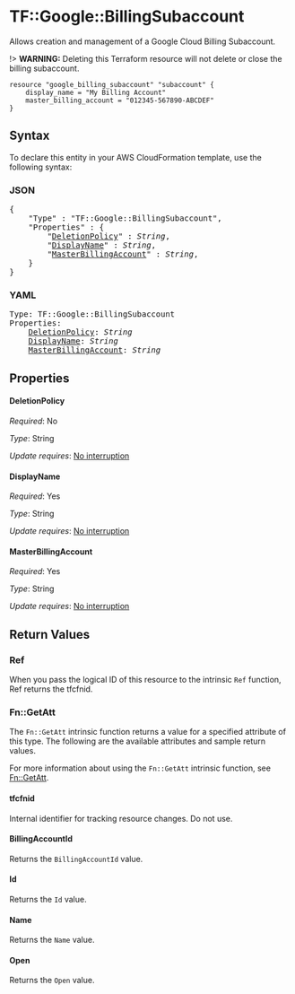 # TF::Google::BillingSubaccount

Allows creation and management of a Google Cloud Billing Subaccount.

!> **WARNING:** Deleting this Terraform resource will not delete or close the billing subaccount.

```hcl
resource "google_billing_subaccount" "subaccount" {
    display_name = "My Billing Account"
    master_billing_account = "012345-567890-ABCDEF"
}
```

## Syntax

To declare this entity in your AWS CloudFormation template, use the following syntax:

### JSON

<pre>
{
    "Type" : "TF::Google::BillingSubaccount",
    "Properties" : {
        "<a href="#deletionpolicy" title="DeletionPolicy">DeletionPolicy</a>" : <i>String</i>,
        "<a href="#displayname" title="DisplayName">DisplayName</a>" : <i>String</i>,
        "<a href="#masterbillingaccount" title="MasterBillingAccount">MasterBillingAccount</a>" : <i>String</i>,
    }
}
</pre>

### YAML

<pre>
Type: TF::Google::BillingSubaccount
Properties:
    <a href="#deletionpolicy" title="DeletionPolicy">DeletionPolicy</a>: <i>String</i>
    <a href="#displayname" title="DisplayName">DisplayName</a>: <i>String</i>
    <a href="#masterbillingaccount" title="MasterBillingAccount">MasterBillingAccount</a>: <i>String</i>
</pre>

## Properties

#### DeletionPolicy

_Required_: No

_Type_: String

_Update requires_: [No interruption](https://docs.aws.amazon.com/AWSCloudFormation/latest/UserGuide/using-cfn-updating-stacks-update-behaviors.html#update-no-interrupt)

#### DisplayName

_Required_: Yes

_Type_: String

_Update requires_: [No interruption](https://docs.aws.amazon.com/AWSCloudFormation/latest/UserGuide/using-cfn-updating-stacks-update-behaviors.html#update-no-interrupt)

#### MasterBillingAccount

_Required_: Yes

_Type_: String

_Update requires_: [No interruption](https://docs.aws.amazon.com/AWSCloudFormation/latest/UserGuide/using-cfn-updating-stacks-update-behaviors.html#update-no-interrupt)

## Return Values

### Ref

When you pass the logical ID of this resource to the intrinsic `Ref` function, Ref returns the tfcfnid.

### Fn::GetAtt

The `Fn::GetAtt` intrinsic function returns a value for a specified attribute of this type. The following are the available attributes and sample return values.

For more information about using the `Fn::GetAtt` intrinsic function, see [Fn::GetAtt](https://docs.aws.amazon.com/AWSCloudFormation/latest/UserGuide/intrinsic-function-reference-getatt.html).

#### tfcfnid

Internal identifier for tracking resource changes. Do not use.

#### BillingAccountId

Returns the <code>BillingAccountId</code> value.

#### Id

Returns the <code>Id</code> value.

#### Name

Returns the <code>Name</code> value.

#### Open

Returns the <code>Open</code> value.

